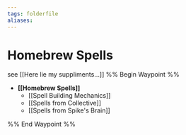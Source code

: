 ```yaml
---
tags: folderfile
aliases:
---
```


# Homebrew Spells
see [[Here lie my suppliments...]]
%% Begin Waypoint %%
- **[[Homebrew Spells]]**
	- [[Spell Building Mechanics]]
	- [[Spells from Collective]]
	- [[Spells from Spike's Brain]]

%% End Waypoint %%
